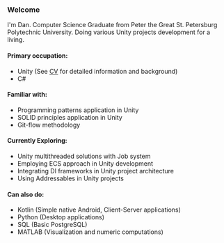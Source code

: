### Welcome

 I'm Dan. Computer Science Graduate from Peter the Great
 St. Petersburg Polytechnic University. Doing various Unity
 projects development for a living.

#### Primary occupation:
 - Unity (See [CV](CV/CV.md) for detailed information and background)
 - C#

#### Familiar with:
- Programming patterns application in Unity
- SOLID principles application in Unity
- Git-flow methodology

#### Currently Exploring:
- Unity multithreaded solutions with Job system
- Employing ECS approach in Unity development
- Integrating DI frameworks in Unity project architecture
- Using Addressables in Unity projects

#### Can also do:
 - Kotlin (Simple native Android, Client-Server applications)
 - Python (Desktop applications)
 - SQL (Basic PostgreSQL)
 - MATLAB (Visualization and numeric computations)

<!--
**WorryWarrior/WorryWarrior** is a ✨ _special_ ✨ repository because its `README.md` (this file) appears on your GitHub profile.

Here are some ideas to get you started:

- 🔭 I’m currently working on ...
- 🌱 I’m currently learning ...
- 👯 I’m looking to collaborate on ...
- 🤔 I’m looking for help with ...
- 💬 Ask me about ...
- 📫 How to reach me: ...
- 😄 Pronouns: ...
- ⚡ Fun fact: ...
-->
